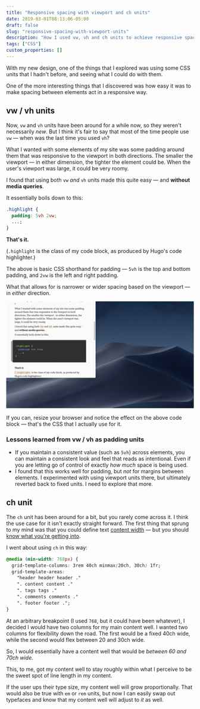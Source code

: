 ```yaml
---
title: "Responsive spacing with viewport and ch units"
date: 2019-03-01T08:13:06-05:00
draft: false
slug: "responsive-spacing-with-viewport-units"
description: "How I used vw, vh and ch units to achieve responsive spacing in my new design."
tags: ["CSS"]
custom_properties: []
---
```


With my new design, one of the things that I explored was using some CSS units that I hadn't before, and seeing what I could do with them.

One of the more interesting things that I discovered was how easy it was to make spacing between elements act in a responsive way.

## vw / vh units

Now, `vw` and `vh` units have been around for a while now, so they weren't necessarily _new_. But I think it's fair to say that most of the time people use `vw` — when was the last time you used `vh`?

What I wanted with some elements of my site was some padding around them that was responsive to the viewport in both directions. The smaller the viewport — in either dimension, the tighter the element could be. When the user's viewport was large, it could be very roomy.

I found that using both `vw` _and_ `vh` units made this quite easy — and **without media queries**.

It essentially boils down to this:

```css
.highlight {
  padding: 5vh 2vw;
  ...;
}
```

**That's it.**

(`.highlight` is the class of my code block, as produced by Hugo's code highlighter.)

The above is basic CSS shorthand for padding — `5vh` is the top and bottom padding, and `2vw` is the left and right padding.

What that allows for is narrower or wider spacing based on the viewport — in _either_ direction.

![A block of code which has padding that changes relative to the viewport](../images/responsive-spacing.gif)

If you can, resize your browser and notice the effect on the above code block — that's the CSS that I actually use for it.

### Lessons learned from vw / vh as padding units

- If you maintain a consistent value (such as `5vh`) across elements, you can maintain a consistent look and feel that reads as intentional. Even if you are letting go of control of exactly _how much_ space is being used.
- I found that this works well for padding, but _not_ for margins between elements. I experimented with using viewport units there, but ultimately reverted back to fixed units. I need to explore that more.

## ch unit

The `ch` unit has been around for a bit, but you rarely come across it. I think the use case for it isn't exactly straight forward. The first thing that sprung to my mind was that you could define text [content width](https://practicaltypography.com/line-length.html) — but you should [know what you're getting into](https://meyerweb.com/eric/thoughts/2018/06/28/what-is-the-css-ch-unit/).

I went about using `ch` in this way:

```css
@media (min-width: 768px) {
  grid-template-columns: 3rem 40ch minmax(20ch, 30ch) 1fr;
  grid-template-areas:
    "header header header ."
    ". content content ."
    ". tags tags ."
    ". comments comments ."
    ". footer footer .";
}
```

At an arbitrary breakpoint (I used `768`, but it could have been whatever), I decided I would have two columns for my main content well. I wanted two columns for flexibility down the road. The first would be a fixed 40ch wide, while the second would flex between 20 and 30ch wide.

So, I would essentially have a content well that would be _between 60 and 70ch wide._

This, to me, got my content well to stay roughly within what I perceive to be the sweet spot of line length in my content.

If the user ups their type size, my content well will grow proportionally. That would also be true with `em` or `rem` units, but now I can easily swap out typefaces and know that my content well will adjust to _it_ as well.
